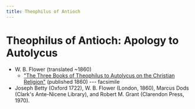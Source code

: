 ```yaml
---
title: Theophilus of Antioch
---
```


# Theophilus of Antioch: Apology to Autolycus

* W. B. Flower (translated ~1860)
  * ["The Three Books of Theophilus to Autolycus on the Christian Religion"](https://books.google.ca/books?id=AbNWAAAAcAAJ&printsec=frontcover) (published 1860) --- facsimile
* Joseph Betty (Oxford 1722), W. B. Flower (London, 1860), Marcus Dods (Clark's Ante-Nicene Library), and Robert M. Grant (Clarendon Press, 1970). 
